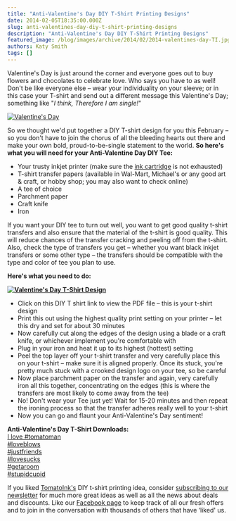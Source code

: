 ```yaml
---
title: "Anti-Valentine's Day DIY T-Shirt Printing Designs"
date: 2014-02-05T18:35:00.000Z
slug: anti-valentines-day-diy-t-shirt-printing-designs
description: "Anti-Valentine's Day DIY T-Shirt Printing Designs"
featured_image: /blog/images/archive/2014/02/2014-valentines-day-TI.jpg
authors: Katy Smith
tags: []
---
```


Valentine's Day is just around the corner and everyone goes out to buy flowers and chocolates to celebrate love. Who says you have to as well! Don't be like everyone else – wear your individuality on your sleeve; or in this case your T-shirt and send out a different message this Valentine's Day; something like "_I think, Therefore I am single!_"

[![Valentine's Day](/blog/images/archive/2014/02/2014-valentines-day-TI.jpg)](/blog/images/archive/2014/02/2014-valentines-day-TI.jpg)

So we thought we'd put together a DIY T-shirt design for you this February – so you don't have to join the chorus of all the bleeding hearts out there and make your own bold, proud-to-be-single statement to the world. **So here's what you will need for your Anti-Valentine Day DIY Tee:**

* Your trusty inkjet printer (make sure the [ink cartridge](https://www.tomatoink.com/) is not exhausted)
* T-shirt transfer papers (available in Wal-Mart, Michael's or any good art & craft, or hobby shop; you may also want to check online)
* A tee of choice
* Parchment paper
* Craft knife
* Iron

If you want your DIY tee to turn out well, you want to get good quality t-shirt transfers and also ensure that the material of the t-shirt is good quality. This will reduce chances of the transfer cracking and peeling off from the t-shirt. Also, check the type of transfers you get – whether you want black inkjet transfers or some other type – the transfers should be compatible with the type and color of tee you plan to use.

**Here's what you need to do:**

**[![Valentine's Day T-Shirt Design](/blog/images/archive/2014/02/2014-valentines-day-TI-6.jpg)](/blog/images/archive/2014/02/2014-valentines-day-TI-6.jpg)**

* Click on this DIY T shirt link to view the PDF file – this is your t-shirt design
* Print this out using the highest quality print setting on your printer – let this dry and set for about 30 minutes
* Now carefully cut along the edges of the design using a blade or a craft knife, or whichever implement you're comfortable with
* Plug in your iron and heat it up to its highest (hottest) setting
* Peel the top layer off your t-shirt transfer and very carefully place this on your t-shirt – make sure it is aligned properly. Once its stuck, you're pretty much stuck with a crooked design logo on your tee, so be careful
* Now place parchment paper on the transfer and again, very carefully iron all this together, concentrating on the edges (this is where the transfers are most likely to come away from the tee)
* No! Don't wear your Tee just yet! Wait for 15-20 minutes and then repeat the ironing process so that the transfer adheres really well to your t-shirt
* Now you can go and flaunt your Anti-Valentine's Day sentiment!

**Anti-Valentine's Day T-Shirt Downloads:**  
[I love #tomatoman](https://www.tomatoink.com/skin/frontend/compandsave/tomatoink/files/ti-blog/2014-valentines-day-TI-social-media-1.pdf)  
[#loveblows](https://www.tomatoink.com/skin/frontend/compandsave/tomatoink/files/ti-blog/2014-valentines-day-TI-social-media-2.pdf)  
[#justfriends](https://www.tomatoink.com/skin/frontend/compandsave/tomatoink/files/ti-blog/2014-valentines-day-TI-social-media-3.pdf)  
[#lovesucks](https://www.tomatoink.com/skin/frontend/compandsave/tomatoink/files/ti-blog/2014-valentines-day-TI-social-media-4.pdf)  
[#getaroom](https://www.tomatoink.com/skin/frontend/compandsave/tomatoink/files/ti-blog/2014-valentines-day-TI-social-media-5.pdf)  
[#stupidcupid](https://www.tomatoink.com/skin/frontend/compandsave/tomatoink/files/ti-blog/2014-valentines-day-TI-social-media-6.pdf)

If you liked [TomatoInk's](https://www.tomatoink.com/) DIY t-shirt printing idea, consider [subscribing to our newsletter](https://www.tomatoink.com/welcome/subscribe) for much more great ideas as well as all the news about deals and discounts. Like our [Facebook page](https://www.facebook.com/tomatoinktoner) to keep track of all our fresh offers and to join in the conversation with thousands of others that have ‘liked' us.
